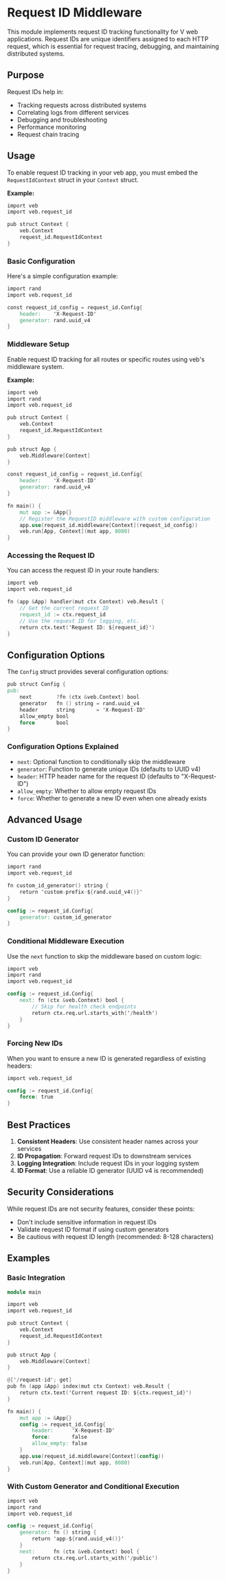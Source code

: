 # Request ID Middleware

This module implements request ID tracking functionality for V web applications.
Request IDs are unique identifiers assigned to each HTTP request, 
which is essential for request tracing, debugging, and maintaining distributed systems.

## Purpose

Request IDs help in:
- Tracking requests across distributed systems
- Correlating logs from different services
- Debugging and troubleshooting
- Performance monitoring
- Request chain tracing

## Usage

To enable request ID tracking in your veb app, you must embed the `RequestIdContext`
struct in your `Context` struct.

**Example:**

```v
import veb
import veb.request_id

pub struct Context {
	veb.Context
	request_id.RequestIdContext
}
```

### Basic Configuration

Here's a simple configuration example:

```v
import rand
import veb.request_id

const request_id_config = request_id.Config{
	header:    'X-Request-ID'
	generator: rand.uuid_v4
}
```

### Middleware Setup

Enable request ID tracking for all routes or specific routes using veb's middleware
system.

**Example:**

```v
import veb
import rand
import veb.request_id

pub struct Context {
	veb.Context
	request_id.RequestIdContext
}

pub struct App {
	veb.Middleware[Context]
}

const request_id_config = request_id.Config{
	header:    'X-Request-ID'
	generator: rand.uuid_v4
}

fn main() {
	mut app := &App{}
	// Register the RequestID middleware with custom configuration
	app.use(request_id.middleware[Context](request_id_config))
	veb.run[App, Context](mut app, 8080)
}
```

### Accessing the Request ID

You can access the request ID in your route handlers:

```v okfmt
import veb
import veb.request_id

fn (app &App) handler(mut ctx Context) veb.Result {
	// Get the current request ID
	request_id := ctx.request_id
	// Use the request ID for logging, etc.
	return ctx.text('Request ID: ${request_id}')
}
```

## Configuration Options

The `Config` struct provides several configuration options:

```v okfmt
pub struct Config {
pub:
	next        ?fn (ctx &veb.Context) bool
	generator   fn () string = rand.uuid_v4
	header      string       = 'X-Request-ID'
	allow_empty bool
	force       bool
}
```

### Configuration Options Explained

- `next`: Optional function to conditionally skip the middleware
- `generator`: Function to generate unique IDs (defaults to UUID v4)
- `header`: HTTP header name for the request ID (defaults to "X-Request-ID")
- `allow_empty`: Whether to allow empty request IDs
- `force`: Whether to generate a new ID even when one already exists

## Advanced Usage

### Custom ID Generator

You can provide your own ID generator function:

```v
import rand
import veb.request_id

fn custom_id_generator() string {
	return 'custom-prefix-${rand.uuid_v4()}'
}

config := request_id.Config{
	generator: custom_id_generator
}
```

### Conditional Middleware Execution

Use the `next` function to skip the middleware based on custom logic:

```v
import veb
import rand
import veb.request_id

config := request_id.Config{
	next: fn (ctx &veb.Context) bool {
		// Skip for health check endpoints
		return ctx.req.url.starts_with('/health')
	}
}
```

### Forcing New IDs

When you want to ensure a new ID is generated regardless of existing headers:

```v 
import veb.request_id

config := request_id.Config{
	force: true
}
```

## Best Practices

1. **Consistent Headers**: Use consistent header names across your services
2. **ID Propagation**: Forward request IDs to downstream services
3. **Logging Integration**: Include request IDs in your logging system
4. **ID Format**: Use a reliable ID generator (UUID v4 is recommended)

## Security Considerations

While request IDs are not security features, consider these points:
- Don't include sensitive information in request IDs
- Validate request ID format if using custom generators
- Be cautious with request ID length (recommended: 8-128 characters)

## Examples

### Basic Integration

```v
module main

import veb
import veb.request_id

pub struct Context {
	veb.Context
	request_id.RequestIdContext
}

pub struct App {
	veb.Middleware[Context]
}

@['/request-id'; get]
pub fn (app &App) index(mut ctx Context) veb.Result {
	return ctx.text('Current request ID: ${ctx.request_id}')
}

fn main() {
	mut app := &App{}
	config := request_id.Config{
		header:      'X-Request-ID'
		force:       false
		allow_empty: false
	}
	app.use(request_id.middleware[Context](config))
	veb.run[App, Context](mut app, 8080)
}
```

### With Custom Generator and Conditional Execution

```v
import veb
import rand
import veb.request_id

config := request_id.Config{
	generator: fn () string {
		return 'app-${rand.uuid_v4()}'
	}
	next:      fn (ctx &veb.Context) bool {
		return ctx.req.url.starts_with('/public')
	}
}
```